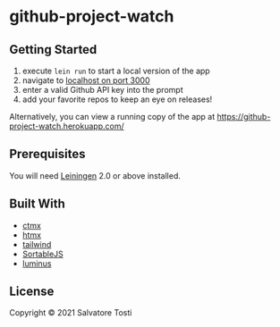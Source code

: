 # github-project-watch

## Getting Started
 1. execute `lein run` to start a local version of the app
 2. navigate to [localhost on port 3000](http://localhost:3000)
 3. enter a valid Github API key into the prompt
 4. add your favorite repos to keep an eye on releases!

Alternatively, you can view a running copy of the app at https://github-project-watch.herokuapp.com/

## Prerequisites

You will need [Leiningen][1] 2.0 or above installed.

[1]: https://github.com/technomancy/leiningen

## Built With

* [ctmx](https://www.ctmx.info/)
* [htmx](https://htmx.org/)
* [tailwind](https://tailwindcss.com/)
* [SortableJS](http://sortablejs.github.io/Sortable/)
* [luminus](https://luminusweb.com/)

## License

Copyright © 2021 Salvatore Tosti
